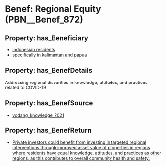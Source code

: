 # Benef: __Regional Equity__ (PBN__Benef_872)

## Property: has_Beneficiary

* [indonesian residents](../Stakeholder/PBN__Stakeholder_350)
* [specifically in kalimantan and papua](../Stakeholder/PBN__Stakeholder_352)

## Property: has_BenefDetails

Addressing regional disparities in knowledge, attitudes, and practices related to COVID-19

## Property: has_BenefSource

* [yodang_knowledge_2021](../Article/PBN__Article_176)

## Property: has_BenefReturn

* [Private investors could benefit from investing in targeted regional interventions through improved asset value of properties in regions where residents have equal knowledge, attitudes, and practices as other regions, as this contributes to overall community health and safety.](../BenefReturn/PBN__BenefReturn_953)

